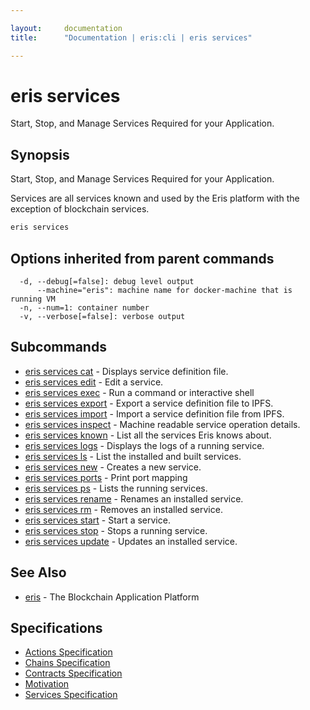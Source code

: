 ```yaml
---

layout:     documentation
title:      "Documentation | eris:cli | eris services"

---
```


# eris services

Start, Stop, and Manage Services Required for your Application.

## Synopsis

Start, Stop, and Manage Services Required for your Application.

Services are all services known and used by the Eris platform with the
exception of blockchain services.

```bash
eris services
```

## Options inherited from parent commands

```
  -d, --debug[=false]: debug level output
      --machine="eris": machine name for docker-machine that is running VM
  -n, --num=1: container number
  -v, --verbose[=false]: verbose output
```

## Subcommands

* [eris services cat](https://docs.erisindustries.com/documentation/eris-cli/0.10.3/eris_services_cat/)	 - Displays service definition file.
* [eris services edit](https://docs.erisindustries.com/documentation/eris-cli/0.10.3/eris_services_edit/)	 - Edit a service.
* [eris services exec](https://docs.erisindustries.com/documentation/eris-cli/0.10.3/eris_services_exec/)	 - Run a command or interactive shell
* [eris services export](https://docs.erisindustries.com/documentation/eris-cli/0.10.3/eris_services_export/)	 - Export a service definition file to IPFS.
* [eris services import](https://docs.erisindustries.com/documentation/eris-cli/0.10.3/eris_services_import/)	 - Import a service definition file from IPFS.
* [eris services inspect](https://docs.erisindustries.com/documentation/eris-cli/0.10.3/eris_services_inspect/)	 - Machine readable service operation details.
* [eris services known](https://docs.erisindustries.com/documentation/eris-cli/0.10.3/eris_services_known/)	 - List all the services Eris knows about.
* [eris services logs](https://docs.erisindustries.com/documentation/eris-cli/0.10.3/eris_services_logs/)	 - Displays the logs of a running service.
* [eris services ls](https://docs.erisindustries.com/documentation/eris-cli/0.10.3/eris_services_ls/)	 - List the installed and built services.
* [eris services new](https://docs.erisindustries.com/documentation/eris-cli/0.10.3/eris_services_new/)	 - Creates a new service.
* [eris services ports](https://docs.erisindustries.com/documentation/eris-cli/0.10.3/eris_services_ports/)	 - Print port mapping
* [eris services ps](https://docs.erisindustries.com/documentation/eris-cli/0.10.3/eris_services_ps/)	 - Lists the running services.
* [eris services rename](https://docs.erisindustries.com/documentation/eris-cli/0.10.3/eris_services_rename/)	 - Renames an installed service.
* [eris services rm](https://docs.erisindustries.com/documentation/eris-cli/0.10.3/eris_services_rm/)	 - Removes an installed service.
* [eris services start](https://docs.erisindustries.com/documentation/eris-cli/0.10.3/eris_services_start/)	 - Start a service.
* [eris services stop](https://docs.erisindustries.com/documentation/eris-cli/0.10.3/eris_services_stop/)	 - Stops a running service.
* [eris services update](https://docs.erisindustries.com/documentation/eris-cli/0.10.3/eris_services_update/)	 - Updates an installed service.

## See Also

* [eris](https://docs.erisindustries.com/documentation/eris-cli/0.10.3/eris/)	 - The Blockchain Application Platform

## Specifications

* [Actions Specification](https://docs.erisindustries.com/documentation/eris-cli/0.10.3/actions_specification/)
* [Chains Specification](https://docs.erisindustries.com/documentation/eris-cli/0.10.3/chains_specification/)
* [Contracts Specification](https://docs.erisindustries.com/documentation/eris-cli/0.10.3/contracts_specification/)
* [Motivation](https://docs.erisindustries.com/documentation/eris-cli/0.10.3/motivation/)
* [Services Specification](https://docs.erisindustries.com/documentation/eris-cli/0.10.3/services_specification/)

